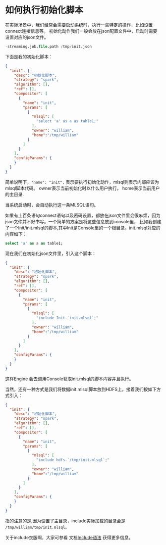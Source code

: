 # 如何执行初始化脚本

在实际场景中，我们经常会需要启动系统时，执行一些特定的操作，比如设置connect连接信息等。
初始化动作我们一般会放在json配置文件中，启动时需要设置对应的json文件。

```sql
-streaming.job.file.path /tmp/init.json
```

下面是我的初始化脚本：

```json
{
  "init": {
    "desc": "初始化脚本",
    "strategy": "spark",
    "algorithm": [],
    "ref": [],
    "compositor": [
      {
        "name": "init",
        "params": [
          {
            "mlsql": [
              "select 'a' as a as table1;"
            ],
            "owner": "william",
            "home":"/tmp/william"
          }
        ]
      }
    ],
    "configParams": {
    }
  }
}
```
简单说明下，`"name": "init",` 表示要执行初始化动作，mlsql则表示内部应该为mlsql脚本代码。 owner表示当前初始化时以什么用户执行，
home表示当前用户的主目录.

当系统启动时，会自动执行这一条MLSQL语句。

如果有上百条语句connect语句以及密码设置，都放在json文件里会很麻烦，因为json文件并不好书写。一个简单的方案是将这些信息放到console里，
比如我创建了一个Init/init.mlsql的脚本,其中Init是Console里的一个根目录。init.mlsql对应的内容如下：

```sql
select 'a' as a as table1;
```

现在我们在初始化json文件里，引入这个脚本：

```json
{
  "init": {
    "desc": "初始化脚本",
    "strategy": "spark",
    "algorithm": [],
    "ref": [],
    "compositor": [
      {
        "name": "init",
        "params": [
          {
            "mlsql": [
              "include Init.`init.mlsql`;"
            ],
            "owner": "william",
            "home":"/tmp/william"
          }
        ]
      }
    ],
    "configParams": {
    }
  }
}
```
这样Engine 会去调用Console获取init.mlsql的脚本内容并且执行。

当然，还有一种方式是我们将数据init.mlsql脚本放到HDFS上，接着我们按如下方式引入：

```json
{
  "init": {
    "desc": "初始化脚本",
    "strategy": "spark",
    "algorithm": [],
    "ref": [],
    "compositor": [
      {
        "name": "init",
        "params": [
          {
            "mlsql": [
              "include hdfs.`/tmp/init.mlsql`;"
            ],
            "owner": "william",
            "home":"/tmp/william"
          }
        ]
      }
    ],
    "configParams": {
    }
  }
}
```
指的注意的是,因为设置了主目录，include实际加载的目录会是 `/tmp/william/tmp/init.mlsql`。

关于include衣服啊，大家可参看 文档[Include语法](http://docs.mlsql.tech/zh/grammar/include.html) 获得更多信息。